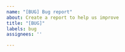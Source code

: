 ```yaml
---
name: "[BUG] Bug report"
about: Create a report to help us improve
title: "[BUG]"
labels: bug
assignees: ''

---
```



